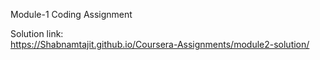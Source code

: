 Module-1 Coding Assignment

Solution link:             
                   https://Shabnamtajit.github.io/Coursera-Assignments/module2-solution/
